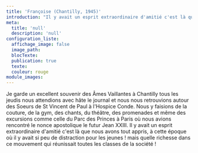 ```yaml
---
title: 'Françoise (Chantilly, 1945)'
introduction: "Il y avait un esprit extraordinaire d'amitié c'est là que nous avons tout appris, à cette époque où il y avait si peu de distraction pour les jeunes ! mais quelle richesse dans ce mouvement qui réunissait toutes les classes de la société !"
meta:
  title: 'null'
  description: 'null'
configuration_liste:
  affichage_image: false
  image_path:
  blocTexte:
  publication: true
  texte:
  couleur: rouge
module_images:
---
```



Je garde un excellent souvenir des &Acirc;mes Vaillantes &agrave; Chantilly tous les jeudis nous attendions avec h&acirc;te le journal et nous nous retrouvions autour des Soeurs de St Vincent de Paul &agrave; l'Hospice Conde. Nous y faisions de la couture, de la gym, des chants, du th&eacute;&acirc;tre, des promenades et m&ecirc;me des excursions comme celle du Parc des Princes &agrave; Paris o&ugrave; nous avions rencontr&eacute; le nonce apostolique le futur Jean XXIII. Il y avait un esprit extraordinaire d'amiti&eacute; c'est l&agrave; que nous avons tout appris, &agrave; cette &eacute;poque o&ugrave; il y avait si peu de distraction pour les jeunes ! mais quelle richesse dans ce mouvement qui r&eacute;unissait toutes les classes de la soci&eacute;t&eacute; !